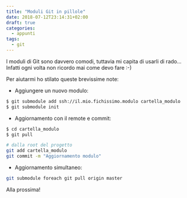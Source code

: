 ```yaml
---
title: "Moduli Git in pillole"
date: 2018-07-12T23:14:31+02:00
draft: true
categories:
  - appunti
tags:
  - git
---
```


I moduli di Git sono davvero comodi, tuttavia mi capita di usarli di rado... Infatti ogni volta non ricordo mai come devo fare :-)

Per aiutarmi ho stilato queste brevissime note:

* Aggiungere un nuovo modulo:

```bash
$ git submodule add ssh://il.mio.fichissimo.modulo cartella_modulo
$ git submodule init
```

* Aggiornamento con il remote e commit:

```bash
$ cd cartella_modulo
$ git pull

# dalla root del progetto
git add cartella_modulo
git commit -m "Aggiornamento modulo"
```

* Aggiornamento simultaneo:

```bash
git submodule foreach git pull origin master
```

Alla prossima!
